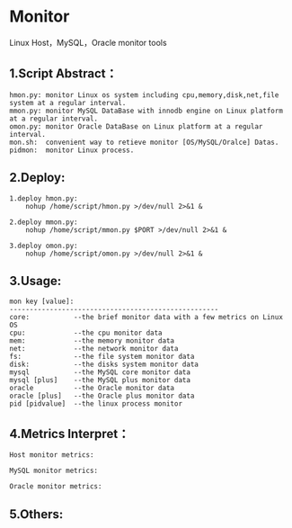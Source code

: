 Monitor
=======

Linux Host，MySQL，Oracle monitor tools

1.Script Abstract：
------------------
	hmon.py: monitor Linux os system including cpu,memory,disk,net,file system at a regular interval.
	mmon.py: monitor MySQL DataBase with innodb engine on Linux platform at a regular interval.
	omon.py: monitor Oracle DataBase on Linux platform at a regular interval.
	mon.sh:  convenient way to retieve monitor [OS/MySQL/Oralce] Datas.
	pidmon:  monitor Linux process.


2.Deploy:
------------------
	1.deploy hmon.py:
		nohup /home/script/hmon.py >/dev/null 2>&1 &
	
	2.deploy mmon.py:
		nohup /home/script/mmon.py $PORT >/dev/null 2>&1 &
	
	3.deploy omon.py:
		nohup /home/script/omon.py >/dev/null 2>&1 &
	
3.Usage:
------------------
	mon key [value]:
	----------------------------------------------------
	core:           --the brief monitor data with a few metrics on Linux OS
	cpu:            --the cpu monitor data
	mem:            --the memory monitor data
	net:            --the network monitor data
	fs:             --the file system monitor data
	disk:           --the disks system monitor data
	mysql           --the MySQL core monitor data
	mysql [plus]    --the MySQL plus monitor data
	oracle          --the Oracle monitor data
	oracle [plus]   --the Oracle plus monitor data
	pid [pidvalue]  --the linux process monitor 

4.Metrics Interpret：
------------------
	Host monitor metrics:

	MySQL monitor metrics:

	Oracle monitor metrics:


5.Others:
------------------
